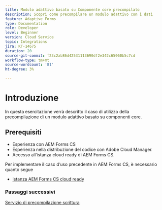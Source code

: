 ```yaml
---
title: Modulo adattivo basato su Componente core precompilato
description: Scopri come precompilare un modulo adattivo con i dati
feature: Adaptive Forms
type: Documentation
role: Developer
level: Beginner
version: Cloud Service
topic: Integrations
jira: KT-14675
duration: 20
source-git-commit: f23c2ab86d42531113690df2e342c65060b5c7cd
workflow-type: tm+mt
source-wordcount: '81'
ht-degree: 3%

---
```


# Introduzione

In questa esercitazione verrà descritto il caso di utilizzo della precompilazione di un modulo adattivo basato su componenti core.

## Prerequisiti

* Esperienza con AEM Forms CS
* Esperienza nella distribuzione del codice con Adobe Cloud Manager.
* Accesso all’istanza cloud ready di AEM Forms CS.

Per implementare il caso d’uso precedente in AEM Forms CS, è necessario quanto segue

* [Istanza AEM Forms CS cloud ready](https://experienceleague.adobe.com/docs/experience-manager-learn/cloud-service/forms/developing-for-cloud-service/intellij-and-aem-sync.html?lang=en#set-up-aem-author-instance)

### Passaggi successivi

[Servizio di precompilazione scrittura](./pre-fill-service.md)
